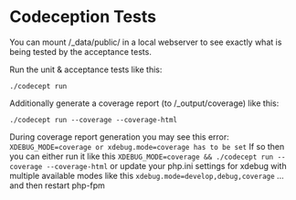 # Codeception Tests
You can mount /_data/public/ in a local webserver to see exactly what is being tested by the acceptance tests.

Run the unit & acceptance tests like this:
```
./codecept run
```

Additionally generate a coverage report (to /_output/coverage) like this:
```
./codecept run --coverage --coverage-html
```

During coverage report generation you may see this error:
```XDEBUG_MODE=coverage or xdebug.mode=coverage has to be set```
If so then you can either run it like this
```XDEBUG_MODE=coverage && ./codecept run --coverage --coverage-html```
or update your php.ini settings for xdebug with multiple available modes like this
```xdebug.mode=develop,debug,coverage```
... and then restart php-fpm